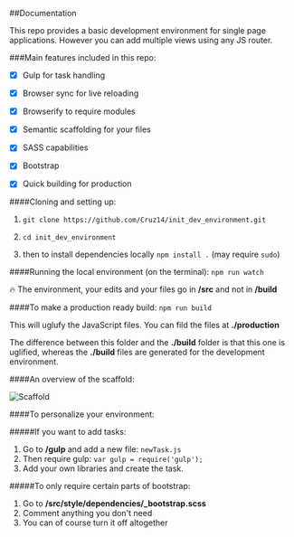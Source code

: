 ##Documentation

This repo provides a basic development environment for single page  applications. However you can add multiple views using any JS router.

###Main features included in this repo:

- [x] Gulp for task handling
- [x] Browser sync for live reloading
- [x] Browserify to require modules
- [x] Semantic scaffolding for your files
- [x] SASS capabilities
- [x] Bootstrap
- [x] Quick building for production


####Cloning and setting up:

1. `git clone https://github.com/Cruz14/init_dev_environment.git`

2. `cd init_dev_environment`

3. then to install dependencies locally `npm install .` (may require `sudo`)


####Running the local environment (on the terminal):
`npm run watch`

:fire: The environment, your edits and your files go in **/src** and not in **/build** 

####To make a production ready build:
`npm run build`

This will uglufy the JavaScript files. You can fild the files at **./production**

The difference between this folder and the **./build** folder is that this one is uglified, whereas the **./build** files are generated for the development environment.


####An overview of the scaffold:

![Scaffold](http://i.imgur.com/iMRveZi.png)

####To personalize your environment:

#####If you want to add tasks:

1. Go to **/gulp** and add a new file: `newTask.js`
2. Then require gulp: `var gulp = require('gulp');`
3. Add your own libraries and create the task.


#####To only require certain parts of bootstrap:

1. Go to **/src/style/dependencies/_bootstrap.scss**
2. Comment anything you don't need
3. You can of course turn it off altogether

